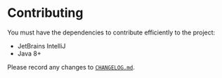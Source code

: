 # Contributing

You must have the dependencies to contribute efficiently to the project:

- JetBrains IntelliJ
- Java 8+

Please record any changes to [`CHANGELOG.md`](CHANGELOG.md).
